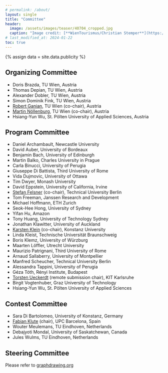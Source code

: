 ```yaml
---
# permalink: /about/
layout: single
title: "Committee"
header:
  image: /assets/images/teaser/40704_cropped.jpg
  caption: "Image credit: [**WienTourismus/Christian Stemper**](https://foto.wien.info/Bild/Imperial/45013)"
# last_modified_at: 2024-01-22
toc: true
---
```


{% assign data = site.data.publicity %}


## Organizing Committee

* Doris Brazda, TU Wien, Austria
* Thomas Depian, TU Wien, Austria 
* Alexander Dobler, TU Wien, Austria 
* Simon Dominik Fink, TU Wien, Austria 
* [Robert Ganian](https://www.ac.tuwien.ac.at/people/rganian/), TU Wien (co-chair), Austria
* [Martin Nöllenburg](https://www.ac.tuwien.ac.at/people/noellenburg/), TU Wien (co-chair), Austria
* Hsiang-Yun Wu, St. Pölten University of Applied Sciences, Austria


## Program Committee

* Daniel Archambault, Newcastle University
* David Auber, University of Bordeaux
* Benjamin Bach, University of Edinburgh
* Martin Balko, Charles University in Prague
* Carla Binucci, University of Perugia
* Giuseppe Di Battista, Third University of Rome
* Vida Dujmovic, University of Ottawa
* Tim Dwyer, Monash University
* David Eppstein, University of California, Irvine
* [Stefan Felsner](https://page.math.tu-berlin.de/~felsner/) (co-chair), Technical University Berlin
* Tom Freeman, Janssen Research and Development
* Michael Hoffmann, ETH Zurich
* Seok-Hee Hong, University of Sydney
* Yifan Hu, Amazon
* Tony Huang, University of Technology Sydney
* Jonathan Klawitter, University of Auckland
* [Karsten Klein](https://phobos70.inf.uni-konstanz.de) (co-chair), Konstanz University
* Linda Kleist, Technische Universität Braunschweig
* Boris Klemz, University of Würzburg
* Maarten Löffler, Utrecht University
* Maurizio Patrignani, Third University of Rome
* Arnaud Sallaberry, University of Montpellier
* Manfred Scheucher, Technical University Berlin
* Alessandra Tappini, University of Perugia
* Géza Tóth, Rényi Institute, Budapest
* [Torsten Ueckerdt](https://i11www.iti.kit.edu/members/torsten_ueckerdt/index) (remote submission chair), KIT Karlsruhe
* Birgit Vogtenhuber, Graz University of Technology
* Hsiang-Yun Wu, St. Pölten University of Applied Sciences

## Contest Committee
* Sara Di Bartolomeo, University of Konstanz, Germany
* [Fabian Klute](https://fklute.com) (chair), UPC Barcelona, Spain
* Wouter Meulemans, TU Eindhoven, Netherlands
* Debajyoti Mondal, University of Saskatchewan, Canada
* Jules Wulms, TU Eindhoven, Netherlands

<!--
{% assign role = "" %}
{% for member in data.OC-Members %}
  {% if role != member.Role %}
    {% assign role = member.Role %}
<h3 class="oc-role"><strong>{{ member.Role }}</strong></h3>
  {% endif %}
<div style="display: inline-block; width: 45%; text-align: left;">
  {% if member.Photo == "yes" %}
<img style="border-radius: 50%" src="../../assets/images/oc/{{ member.First }}_{{ member.Given }}.jpg"
     class="circle" width="150" height="150" /><br />
  {% else %}
<img style="border-radius: 50%" src="../../assets/images/oc/nobody.jpg" width="150" height="150" /><br />
  {% endif %}
<strong>{{ member.First }} {{ member.Given }}</strong><br />
{{ member.Affiliation }}<br /><br />
</div>
{% endfor %}
-->

## Steering Committee

Please refer to [graphdrawing.org](http://graphdrawing.org/sc.html)

